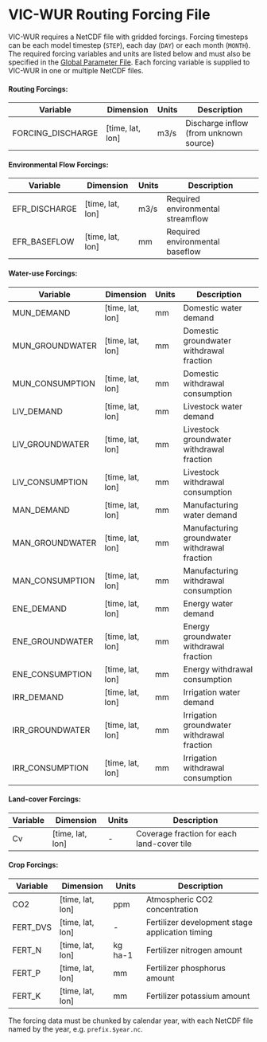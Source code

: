# VIC-WUR Routing Forcing File

VIC-WUR requires a NetCDF file with gridded forcings. Forcing timesteps can be each model timestep (`STEP`), each day (`DAY`) or each month (`MONTH`). The required forcing variables and units are listed below and must also be specified in the [Global Parameter File](GlobalParam_vicwur.md). Each forcing variable is supplied to VIC-WUR in one or multiple NetCDF files.

#### Routing Forcings:

| Variable          | Dimension        | Units | Description                            |
|-------------------|------------------|-------|----------------------------------------|
| FORCING_DISCHARGE | [time, lat, lon] | m3/s  | Discharge inflow (from unknown source) |

#### Environmental Flow Forcings:

| Variable      | Dimension        | Units | Description                       |
|---------------|------------------|-------|-----------------------------------|
| EFR_DISCHARGE | [time, lat, lon] | m3/s  | Required environmental streamflow |
| EFR_BASEFLOW  | [time, lat, lon] | mm    | Required environmental baseflow   |

#### Water-use Forcings:

| Variable        | Dimension        | Units | Description                                   |
|-----------------|------------------|-------|-----------------------------------------------|
| MUN_DEMAND      | [time, lat, lon] | mm    | Domestic water demand                         |
| MUN_GROUNDWATER | [time, lat, lon] | mm    | Domestic groundwater withdrawal fraction      |
| MUN_CONSUMPTION | [time, lat, lon] | mm    | Domestic withdrawal consumption               |
| LIV_DEMAND      | [time, lat, lon] | mm    | Livestock water demand                        |
| LIV_GROUNDWATER | [time, lat, lon] | mm    | Livestock groundwater withdrawal fraction     |
| LIV_CONSUMPTION | [time, lat, lon] | mm    | Livestock withdrawal consumption              |
| MAN_DEMAND      | [time, lat, lon] | mm    | Manufacturing water demand                    |
| MAN_GROUNDWATER | [time, lat, lon] | mm    | Manufacturing groundwater withdrawal fraction |
| MAN_CONSUMPTION | [time, lat, lon] | mm    | Manufacturing withdrawal consumption          |
| ENE_DEMAND      | [time, lat, lon] | mm    | Energy water demand                           |
| ENE_GROUNDWATER | [time, lat, lon] | mm    | Energy groundwater withdrawal fraction        |
| ENE_CONSUMPTION | [time, lat, lon] | mm    | Energy withdrawal consumption                 |
| IRR_DEMAND      | [time, lat, lon] | mm    | Irrigation water demand                       |
| IRR_GROUNDWATER | [time, lat, lon] | mm    | Irrigation groundwater withdrawal fraction    |
| IRR_CONSUMPTION | [time, lat, lon] | mm    | Irrigation withdrawal consumption             |

#### Land-cover Forcings:

| Variable        | Dimension        | Units | Description                                   |
|-----------------|------------------|-------|-----------------------------------------------|
| Cv      | [time, lat, lon] | -    | Coverage fraction for each land-cover tile                         |

#### Crop Forcings:

| Variable        | Dimension        | Units | Description                                   |
|-----------------|------------------|-------|-----------------------------------------------|
| CO2      | [time, lat, lon] | ppm    | Atmospheric CO2 concentration                         |
| FERT_DVS | [time, lat, lon] | -    | Fertilizer development stage application timing      |
| FERT_N | [time, lat, lon] | kg ha-1    | Fertilizer nitrogen amount               |
| FERT_P      | [time, lat, lon] | mm    | Fertilizer phosphorus amount                        |
| FERT_K      | [time, lat, lon] | mm    | Fertilizer potassium amount                        |

The forcing data must be chunked by calendar year, with each NetCDF file named by the year, e.g. `prefix.$year.nc`.

```
